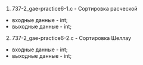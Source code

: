 1. 737-2_gae-practice6-1.c - Сортировка расческой

- входные данные - int;
- выходные данные - int;

2. 737-2_gae-practice6-2.c - Сортировка Шеллаy

- входные данные - int;
- выходные данные - int;

